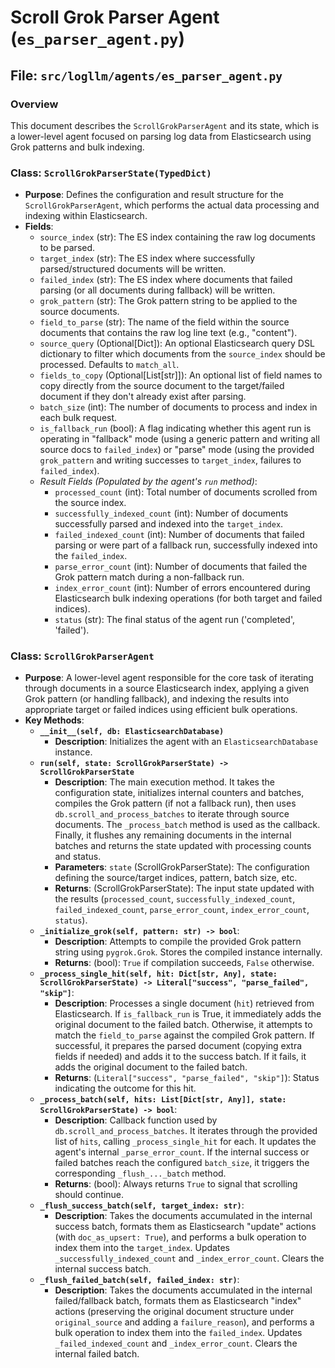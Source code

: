 # Scroll Grok Parser Agent (`es_parser_agent.py`)

## File: `src/logllm/agents/es_parser_agent.py`

### Overview

This document describes the `ScrollGrokParserAgent` and its state, which is a lower-level agent focused on parsing log data from Elasticsearch using Grok patterns and bulk indexing.

### Class: `ScrollGrokParserState(TypedDict)`

- **Purpose**: Defines the configuration and result structure for the `ScrollGrokParserAgent`, which performs the actual data processing and indexing within Elasticsearch.
- **Fields**:
  - `source_index` (str): The ES index containing the raw log documents to be parsed.
  - `target_index` (str): The ES index where successfully parsed/structured documents will be written.
  - `failed_index` (str): The ES index where documents that failed parsing (or all documents during fallback) will be written.
  - `grok_pattern` (str): The Grok pattern string to be applied to the source documents.
  - `field_to_parse` (str): The name of the field within the source documents that contains the raw log line text (e.g., "content").
  - `source_query` (Optional[Dict]): An optional Elasticsearch query DSL dictionary to filter which documents from the `source_index` should be processed. Defaults to `match_all`.
  - `fields_to_copy` (Optional[List[str]]): An optional list of field names to copy directly from the source document to the target/failed document if they don't already exist after parsing.
  - `batch_size` (int): The number of documents to process and index in each bulk request.
  - `is_fallback_run` (bool): A flag indicating whether this agent run is operating in "fallback" mode (using a generic pattern and writing all source docs to `failed_index`) or "parse" mode (using the provided `grok_pattern` and writing successes to `target_index`, failures to `failed_index`).
  - _Result Fields (Populated by the agent's `run` method)_:
    - `processed_count` (int): Total number of documents scrolled from the source index.
    - `successfully_indexed_count` (int): Number of documents successfully parsed and indexed into the `target_index`.
    - `failed_indexed_count` (int): Number of documents that failed parsing or were part of a fallback run, successfully indexed into the `failed_index`.
    - `parse_error_count` (int): Number of documents that failed the Grok pattern match during a non-fallback run.
    - `index_error_count` (int): Number of errors encountered during Elasticsearch bulk indexing operations (for both target and failed indices).
    - `status` (str): The final status of the agent run ('completed', 'failed').

### Class: `ScrollGrokParserAgent`

- **Purpose**: A lower-level agent responsible for the core task of iterating through documents in a source Elasticsearch index, applying a given Grok pattern (or handling fallback), and indexing the results into appropriate target or failed indices using efficient bulk operations.
- **Key Methods**:
  - **`__init__(self, db: ElasticsearchDatabase)`**
    - **Description**: Initializes the agent with an `ElasticsearchDatabase` instance.
  - **`run(self, state: ScrollGrokParserState) -> ScrollGrokParserState`**
    - **Description**: The main execution method. It takes the configuration state, initializes internal counters and batches, compiles the Grok pattern (if not a fallback run), then uses `db.scroll_and_process_batches` to iterate through source documents. The `_process_batch` method is used as the callback. Finally, it flushes any remaining documents in the internal batches and returns the state updated with processing counts and status.
    - **Parameters**: `state` (ScrollGrokParserState): The configuration defining the source/target indices, pattern, batch size, etc.
    - **Returns**: (ScrollGrokParserState): The input state updated with the results (`processed_count`, `successfully_indexed_count`, `failed_indexed_count`, `parse_error_count`, `index_error_count`, `status`).
  - **`_initialize_grok(self, pattern: str) -> bool`**:
    - **Description**: Attempts to compile the provided Grok pattern string using `pygrok.Grok`. Stores the compiled instance internally.
    - **Returns**: (bool): `True` if compilation succeeds, `False` otherwise.
  - **`_process_single_hit(self, hit: Dict[str, Any], state: ScrollGrokParserState) -> Literal["success", "parse_failed", "skip"]`**:
    - **Description**: Processes a single document (`hit`) retrieved from Elasticsearch. If `is_fallback_run` is True, it immediately adds the original document to the failed batch. Otherwise, it attempts to match the `field_to_parse` against the compiled Grok pattern. If successful, it prepares the parsed document (copying extra fields if needed) and adds it to the success batch. If it fails, it adds the original document to the failed batch.
    - **Returns**: (`Literal["success", "parse_failed", "skip"]`): Status indicating the outcome for this hit.
  - **`_process_batch(self, hits: List[Dict[str, Any]], state: ScrollGrokParserState) -> bool`**:
    - **Description**: Callback function used by `db.scroll_and_process_batches`. It iterates through the provided list of `hits`, calling `_process_single_hit` for each. It updates the agent's internal `_parse_error_count`. If the internal success or failed batches reach the configured `batch_size`, it triggers the corresponding `_flush_..._batch` method.
    - **Returns**: (bool): Always returns `True` to signal that scrolling should continue.
  - **`_flush_success_batch(self, target_index: str)`**:
    - **Description**: Takes the documents accumulated in the internal success batch, formats them as Elasticsearch "update" actions (with `doc_as_upsert: True`), and performs a bulk operation to index them into the `target_index`. Updates `_successfully_indexed_count` and `_index_error_count`. Clears the internal success batch.
  - **`_flush_failed_batch(self, failed_index: str)`**:
    - **Description**: Takes the documents accumulated in the internal failed/fallback batch, formats them as Elasticsearch "index" actions (preserving the original document structure under `original_source` and adding a `failure_reason`), and performs a bulk operation to index them into the `failed_index`. Updates `_failed_indexed_count` and `_index_error_count`. Clears the internal failed batch.
